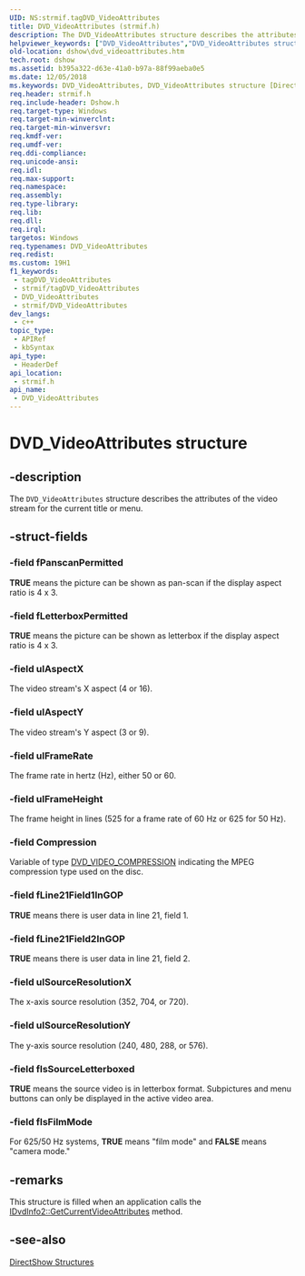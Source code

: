 ```yaml
---
UID: NS:strmif.tagDVD_VideoAttributes
title: DVD_VideoAttributes (strmif.h)
description: The DVD_VideoAttributes structure describes the attributes of the video stream for the current title or menu.
helpviewer_keywords: ["DVD_VideoAttributes","DVD_VideoAttributes structure [DirectShow]","DVD_VideoAttributesStructure","dshow.dvd_videoattributes","strmif/DVD_VideoAttributes"]
old-location: dshow\dvd_videoattributes.htm
tech.root: dshow
ms.assetid: b395a322-d63e-41a0-b97a-88f99aeba0e5
ms.date: 12/05/2018
ms.keywords: DVD_VideoAttributes, DVD_VideoAttributes structure [DirectShow], DVD_VideoAttributesStructure, dshow.dvd_videoattributes, strmif/DVD_VideoAttributes
req.header: strmif.h
req.include-header: Dshow.h
req.target-type: Windows
req.target-min-winverclnt: 
req.target-min-winversvr: 
req.kmdf-ver: 
req.umdf-ver: 
req.ddi-compliance: 
req.unicode-ansi: 
req.idl: 
req.max-support: 
req.namespace: 
req.assembly: 
req.type-library: 
req.lib: 
req.dll: 
req.irql: 
targetos: Windows
req.typenames: DVD_VideoAttributes
req.redist: 
ms.custom: 19H1
f1_keywords:
 - tagDVD_VideoAttributes
 - strmif/tagDVD_VideoAttributes
 - DVD_VideoAttributes
 - strmif/DVD_VideoAttributes
dev_langs:
 - c++
topic_type:
 - APIRef
 - kbSyntax
api_type:
 - HeaderDef
api_location:
 - strmif.h
api_name:
 - DVD_VideoAttributes
---
```


# DVD_VideoAttributes structure


## -description

The <code>DVD_VideoAttributes</code> structure describes the attributes of the video stream for the current title or menu.

## -struct-fields

### -field fPanscanPermitted

<b>TRUE</b> means the picture can be shown as pan-scan if the display aspect ratio is 4 x 3.

### -field fLetterboxPermitted

<b>TRUE</b> means the picture can be shown as letterbox if the display aspect ratio is 4 x 3.

### -field ulAspectX

The video stream's X aspect (4 or 16).

### -field ulAspectY

The video stream's Y aspect (3 or 9).

### -field ulFrameRate

The frame rate in hertz (Hz), either 50 or 60.

### -field ulFrameHeight

The frame height in lines (525 for a frame rate of 60 Hz or 625 for 50 Hz).

### -field Compression

Variable of type [DVD_VIDEO_COMPRESSION](https://docs.microsoft.com/windows/desktop/api/strmif/ne-strmif-dvd_video_compression) indicating the MPEG compression type used on the disc.

### -field fLine21Field1InGOP

<b>TRUE</b> means there is user data in line 21, field 1.

### -field fLine21Field2InGOP

<b>TRUE</b> means there is user data in line 21, field 2.

### -field ulSourceResolutionX

The x-axis source resolution (352, 704, or 720).

### -field ulSourceResolutionY

The y-axis source resolution (240, 480, 288, or 576).

### -field fIsSourceLetterboxed

<b>TRUE</b> means the source video is in letterbox format. Subpictures and menu buttons can only be displayed in the active video area.

### -field fIsFilmMode

For 625/50 Hz systems, <b>TRUE</b> means "film mode" and <b>FALSE</b> means "camera mode."

## -remarks

This structure is filled when an application calls the <a href="https://docs.microsoft.com/windows/desktop/api/strmif/nf-strmif-idvdinfo2-getcurrentvideoattributes">IDvdInfo2::GetCurrentVideoAttributes</a> method.

## -see-also

<a href="https://docs.microsoft.com/windows/desktop/DirectShow/directshow-structures">DirectShow Structures</a>

